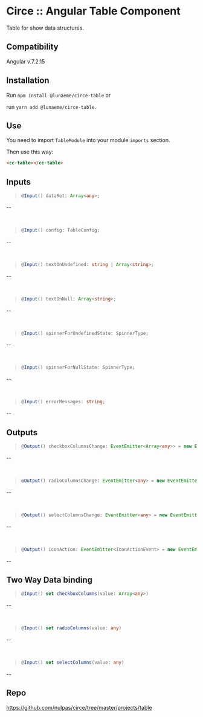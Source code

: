 # Circe :: Angular Table Component

Table for show data structures.

## Compatibility

Angular v.7.2.15

## Installation

Run `npm install @lunaeme/circe-table` or

run `yarn add @lunaeme/circe-table`.

## Use

You need to import `TableModule` into your module `imports` section.

Then use this way:

```html
<cc-table></cc-table>
```

## Inputs

>```typescript
> @Input() dataSet: Array<any>;
>```
--


&nbsp;
>```typescript
> @Input() config: TableConfig;
>```
--


&nbsp;
>```typescript
> @Input() textOnUndefined: string | Array<string>;
>```
--


&nbsp;
>```typescript
> @Input() textOnNull: Array<string>;
>```
--


&nbsp;
>```typescript
> @Input() spinnerForUndefinedState: SpinnerType;
>```
--


&nbsp;
>```typescript
> @Input() spinnerForNullState: SpinnerType;
>```
--


&nbsp;
>```typescript
> @Input() errorMessages: string;
>```
--

## Outputs

>```typescript
> @Output() checkboxColumnsChange: EventEmitter<Array<any>> = new EventEmitter();
>```
--


&nbsp;
>```typescript
> @Output() radioColumnsChange: EventEmitter<any> = new EventEmitter();
>```
--


&nbsp;
>```typescript
> @Output() selectColumnsChange: EventEmitter<any> = new EventEmitter();
>```
--


&nbsp;
>```typescript
> @Output() iconAction: EventEmitter<IconActionEvent> = new EventEmitter();
>```
--

## Two Way Data binding

>```typescript
> @Input() set checkboxColumns(value: Array<any>)
>```
--


&nbsp;
>```typescript
> @Input() set radioColumns(value: any)
>```
--


&nbsp;
>```typescript
> @Input() set selectColumns(value: any)
>```
--

## Repo

<https://github.com/nulpas/circe/tree/master/projects/table>
